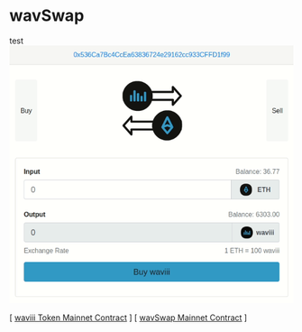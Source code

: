 # wavSwap
test <br />
![swap_logo](src/swap.gif)
<br />

[ [waviii Token Mainnet Contract](https://etherscan.io/token/0x9cc6754d16b98a32ec9137df6453ba84597b9965) ]
[ [wavSwap Mainnet Contract](https://etherscan.io/address/0x38abf018ea2f8066813c376a197b6df0349d86c5) ] 
